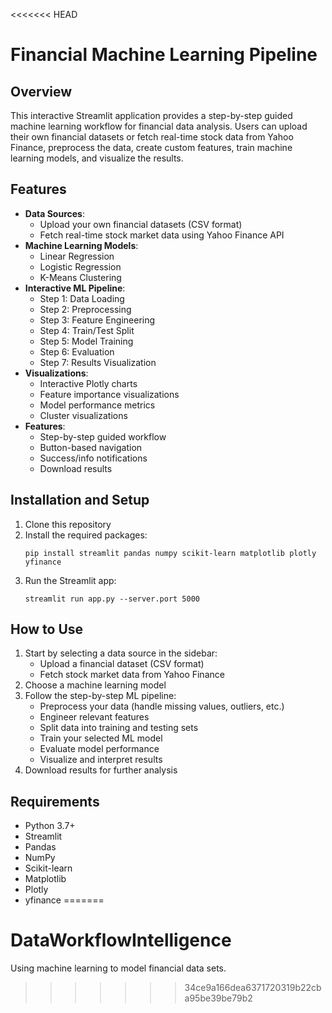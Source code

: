 <<<<<<< HEAD
# Financial Machine Learning Pipeline

## Overview
This interactive Streamlit application provides a step-by-step guided machine learning workflow for financial data analysis. Users can upload their own financial datasets or fetch real-time stock data from Yahoo Finance, preprocess the data, create custom features, train machine learning models, and visualize the results.

## Features
- **Data Sources**: 
  - Upload your own financial datasets (CSV format)
  - Fetch real-time stock market data using Yahoo Finance API
- **Machine Learning Models**:
  - Linear Regression
  - Logistic Regression
  - K-Means Clustering
- **Interactive ML Pipeline**:
  - Step 1: Data Loading
  - Step 2: Preprocessing
  - Step 3: Feature Engineering
  - Step 4: Train/Test Split
  - Step 5: Model Training
  - Step 6: Evaluation
  - Step 7: Results Visualization
- **Visualizations**:
  - Interactive Plotly charts
  - Feature importance visualizations
  - Model performance metrics
  - Cluster visualizations
- **Features**:
  - Step-by-step guided workflow
  - Button-based navigation
  - Success/info notifications
  - Download results

## Installation and Setup
1. Clone this repository
2. Install the required packages:
   ```
   pip install streamlit pandas numpy scikit-learn matplotlib plotly yfinance
   ```
3. Run the Streamlit app:
   ```
   streamlit run app.py --server.port 5000
   ```

## How to Use
1. Start by selecting a data source in the sidebar:
   - Upload a financial dataset (CSV format)
   - Fetch stock market data from Yahoo Finance
2. Choose a machine learning model
3. Follow the step-by-step ML pipeline:
   - Preprocess your data (handle missing values, outliers, etc.)
   - Engineer relevant features
   - Split data into training and testing sets
   - Train your selected ML model
   - Evaluate model performance
   - Visualize and interpret results
4. Download results for further analysis

## Requirements
- Python 3.7+
- Streamlit
- Pandas
- NumPy
- Scikit-learn
- Matplotlib
- Plotly
- yfinance
=======
# DataWorkflowIntelligence
Using machine learning to model financial data sets.
>>>>>>> 34ce9a166dea6371720319b22cba95be39be79b2
